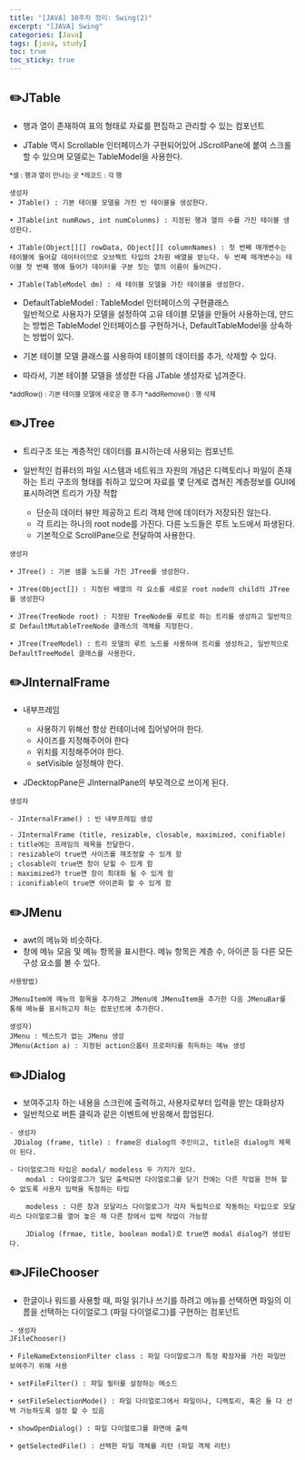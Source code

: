 ```yaml
---
title: "[JAVA] 10주차 정리: Swing(2)"
excerpt: "[JAVA] Swing"
categories: [Java]
tags: [java, study]
toc: true
toc_sticky: true
---
```


## ✏️JTable

+ 행과 열이 존재하여 표의 형태로 자료를 편집하고 관리할 수 있는 컴포넌트

+ JTable 역시 Scrollable 인터페이스가 구현되어있어 JScrollPane에 붙여 스크롤 할 수 있으며 모델로는 TableModel을 사용한다.

<small>	
*셀 : 행과 열이 만나는 곳  
*레코드 : 각 행
</small>  

```
생성자
• JTable() : 기본 테이블 모델을 가진 빈 테이블을 생성한다.

• JTable(int numRows, int numColunms) : 지정된 행과 열의 수를 가진 테이블 생성한다.

• JTable(Object[][] rowData, Object[][ columnNames) : 첫 번째 매개변수는 테이블에 들어갈 데이터이므로 오브젝트 타입의 2차원 배열을 받는다. 두 번째 매개변수는 테이블 첫 번째 행에 들어가 데이터를 구분 짓는 열의 이름이 들어간다.

• JTable(TableModel dm) : 새 테이블 모델을 가진 테이블을 생성한다.  
```


+ DefaultTableModel : TableModel 인터페이스의 구현클래스  
   일반적으로 사용자가 모델을 설정하여 고유 테이블 모델을 만들어 사용하는데, 만드는 방법은 TableModel 인터페이스를 구현하거나, DefaultTableModel을 상속하는 방법이 있다. 

+ 기본 테이블 모델 클래스를 사용하여 테이블의 데이터를 추가, 삭제할 수 있다.
  
+ 따라서, 기본 테이블 모델을 생성한 다음 JTable 생성자로 넘겨준다.

<small>  
*addRow() : 기본 테이블 모델에 새로운 행 추가  
*addRemove() : 행 삭제  
</small>
  
  
## ✏️JTree

+ 트리구조 또는 계층적인 데이터를 표시하는데 사용되는 컴포넌트

+ 일반적인 컴퓨터의 파일 시스템과 네트워크 자원의 개념은 디렉토리나 파일이 존재하는 트리 구조의 형태를 취하고 있으며 자료를 몇 단계로 겹쳐진 계층정보를 GUI에 표시하려면 트리가 가장 적합

  + 단순히 데이터 뷰만 제공하고 트리 객체 안에 데이터가 저장되진 않는다.
  + 각 트리는 하나의 root node를 가진다. 다른 노드들은 루트 노드에서 파생된다.
  + 기본적으로 ScrollPane으로 전달하여 사용한다.

```  
생성자

• JTree() : 기본 샘플 노드를 가진 JTree를 생성한다.

• JTree(Object[]) : 지정된 배열의 각 요소를 새로운 root node의 child의 JTree를 생성한다

• JTree(TreeNode root) : 지정된 TreeNode를 루트로 하는 트리를 생성하고 일반적으로 DefaultMutableTreeNode 클래스의 객체를 지정한다. 

• JTree(TreeModel) : 트리 모델의 루트 노드를 사용하여 트리를 생성하고, 일반적으로 DefaultTreeModel 클래스를 사용한다.  
```  

## ✏️JInternalFrame

+ 내부프레임

    - 사용하기 위해선 항상 컨테이너에 집어넣어야 한다.
    - 사이즈를 지정해주어야 한다
    - 위치를 지정해주어야 한다.
    - setVisible 설정해야 한다.

+ JDecktopPane은 JInternalPane의 부모격으로 쓰이게 된다.  
  
```
생성자  

- JInternalFrame() : 빈 내부프레임 생성

- JInternalFrame (title, resizable, closable, maximized, conifiable)
: title에는 프레임의 제목을 전달한다. 
: resizable이 true면 사이즈를 재조정할 수 있게 함
; closable이 true면 창이 닫힐 수 있게 함
: maximized가 true면 창이 최대화 될 수 있게 함
: iconifiable이 true면 아이콘화 할 수 있게 함
```  

## ✏️JMenu

+ awt의 메뉴와 비슷하다. 
+ 창에 메뉴 모음 및 메뉴 항목을 표시한다. 메뉴 항목은 계층 수, 아이콘 등 다른 모든 구성 요소를 볼 수 있다. 

```
사용방법)

JMenuItem에 메뉴의 항목을 추가하고 JMenu에 JMenuItem을 추가한 다음 JMenuBar를 통해 메뉴를 표시하고자 하는 컴포넌트에 추가한다.

생성자)
JMenu : 텍스트가 없는 JMenu 생성
JMenu(Action a) : 지정된 action으롭터 프로퍼티를 취득하는 메뉴 생성
```  

## ✏️JDialog

+ 보여주고자 하는 내용을 스크린에 출력하고, 사용자로부터 입력을 받는 대화상자
+ 일반적으로 버튼 클릭과 같은 이벤트에 반응해서 팝업된다.

```
- 생성자
 JDialog (frame, title) : frame은 dialog의 주인이고, title은 dialog의 제목이 된다.  

- 다이얼로그의 타입은 modal/ modeless 두 가지가 있다.  
	modal : 다이얼로그가 일단 출력되면 다이얼로그를 닫기 전에는 다른 작업을 전혀 할 수 없도록 사용자 입력을 독점하는 타입  

	modeless : 다른 창과 모달리스 다이얼로그가 각자 독립적으로 작동하는 타입으로 모달리스 다이얼로그를 열어 놓은 채 다른 창에서 입력 작업이 가능함  

	JDialog (frmae, title, boolean modal)로 true면 modal dialog가 생성된다.
```  

## ✏️JFileChooser

+ 한글이나 워드를 사용할 때, 파일 읽기나 쓰기를 하려고 메뉴를 선택하면 파일의 이름을 선택하는 다이얼로그 (파일 다이얼로그)를 구현하는 컴포넌트

```
- 생성자
JFileChooser()

• FileNameExtensionFilter class : 파일 다이얼로그가 특정 확장자를 가진 파일만 보여주기 위해 사용

• setFileFilter() : 파일 필터를 설정하는 메소드

• setFileSelectionMode() : 파일 다이얼로그에서 파일이나, 디렉토리, 혹은 둘 다 선택 가능하도록 설정 할 수 있음

• showOpenDialog() : 파일 다이얼로그를 화면에 출력

• getSelectedFile() : 선택한 파일 객체를 리턴 (파일 객체 리턴)
```



